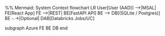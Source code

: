 %% Mermaid: System Context
flowchart LR
  User[User (AAD)] -->|MSAL| FE[React App]
  FE -->|REST| BE[FastAPI API]
  BE --> DB[(SQLite / Postgres)]
  BE -.->|Optional| DAB[Databricks Jobs/UC]

  subgraph Azure
    FE
    BE
    DB
  end
